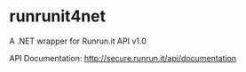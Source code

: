 # runrunit4net
A .NET wrapper for Runrun.it API v1.0

API Documentation: http://secure.runrun.it/api/documentation
